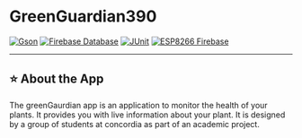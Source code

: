 # GreenGuardian390
[![Gson](https://img.shields.io/badge/Gson-2.8.9-blue.svg)](https://search.maven.org/artifact/com.google.code.gson/gson/2.8.9/jar)
[![Firebase Database](https://img.shields.io/badge/Firebase%20Database-20.0.0-orange.svg)](https://firebase.google.com/docs/database)
[![JUnit](https://img.shields.io/badge/JUnit-4.13.2-green.svg)](https://junit.org/junit4/)
[![ESP8266 Firebase](https://img.shields.io/badge/ESP8266%20Firebase-Latest%20Version-yellow.svg)](https://github.com/mobizt/Firebase-ESP8266)

-----

## ⭐️ About the App
The greenGaurdian app is an application to monitor the health of your plants. It provides you with live information about your plant. 
It is designed by a group of students at concordia as part of an academic project. 

